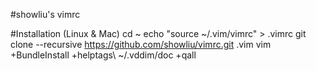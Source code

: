 #showliu's vimrc

#Installation (Linux & Mac)
    cd ~
    echo "source ~/.vim/vimrc" > .vimrc
    git clone --recursive https://github.com/showliu/vimrc.git .vim
    vim +BundleInstall +helptags\ ~/.vddim/doc +qall
